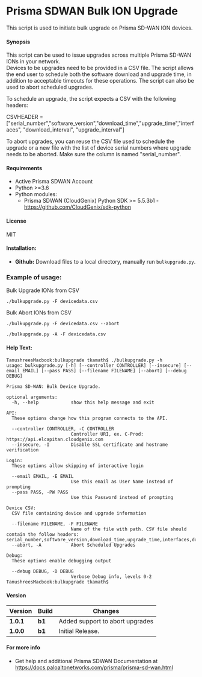 # Prisma SDWAN Bulk ION Upgrade
This script is used to initiate bulk upgrade on Prisma SD-WAN ION devices. 

#### Synopsis
This script can be used to issue upgrades across multiple Prisma SD-WAN IONs in your network.  
Devices to be upgrades need to be provided in a CSV file. The script allows the end user to schedule both the software download and upgrade time, in addition to acceptable timeouts for these operations.
The script can also be used to abort scheduled upgrades.

To schedule an upgrade, the script expects a CSV with the following headers:

CSVHEADER = ["serial_number","software_version","download_time","upgrade_time","interfaces", "download_interval", "upgrade_interval"]

To abort upgrades, you can reuse the CSV file used to schedule the upgrade or a new file with the list of device serial numbers where upgrade needs to be aborted.
Make sure the column is named "serial_number".

#### Requirements
* Active Prisma SDWAN Account
* Python >=3.6
* Python modules:
    * Prisma SDWAN (CloudGenix) Python SDK >= 5.5.3b1 - <https://github.com/CloudGenix/sdk-python>

#### License
MIT

#### Installation:
 - **Github:** Download files to a local directory, manually run `bulkupgrade.py`. 

### Example of usage:
Bulk Upgrade IONs from CSV
```
./bulkupgrade.py -F devicedata.csv
```
Bulk Abort IONs from CSV
```
./bulkupgrade.py -F devicedata.csv --abort
```
```
./bulkupgrade.py -A -F devicedata.csv 
```

#### Help Text:
```angular2
TanushreesMacbook:bulkupgrade tkamath$ ./bulkupgrade.py -h
usage: bulkupgrade.py [-h] [--controller CONTROLLER] [--insecure] [--email EMAIL] [--pass PASS] [--filename FILENAME] [--abort] [--debug DEBUG]

Prisma SD-WAN: Bulk Device Upgrade.

optional arguments:
  -h, --help            show this help message and exit

API:
  These options change how this program connects to the API.

  --controller CONTROLLER, -C CONTROLLER
                        Controller URI, ex. C-Prod: https://api.elcapitan.cloudgenix.com
  --insecure, -I        Disable SSL certificate and hostname verification

Login:
  These options allow skipping of interactive login

  --email EMAIL, -E EMAIL
                        Use this email as User Name instead of prompting
  --pass PASS, -PW PASS
                        Use this Password instead of prompting

Device CSV:
  CSV file containing device and upgrade information

  --filename FILENAME, -F FILENAME
                        Name of the file with path. CSV file should contain the follow headers: serial_number,software_version,download_time,upgrade_time,interfaces,download_interval,upgrade_interval
  --abort, -A           Abort Scheduled Upgrades

Debug:
  These options enable debugging output

  --debug DEBUG, -D DEBUG
                        Verbose Debug info, levels 0-2
TanushreesMacbook:bulkupgrade tkamath$ 
```

#### Version
| Version | Build | Changes |
| ------- | ----- | ------- |
| **1.0.1** | **b1** | Added support to abort upgrades |
| **1.0.0** | **b1** | Initial Release. |


#### For more info
 * Get help and additional Prisma SDWAN Documentation at <https://docs.paloaltonetworks.com/prisma/prisma-sd-wan.html>
